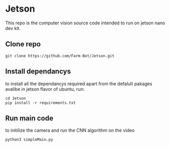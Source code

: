 # Jetson

This repo is the computer vision source code intended to run on jetson nano dev kit.


Clone repo
----------
```
git clone https://github.com/Farm-Bot/Jetson.git
```

Install dependancys
--------------
to install all the dependancys required apart from the defalult pakages avalibe in jetson flavor of ubuntu, run:

```
cd Jetson
pip install -r requirements.txt
```

Run main code
--------------
to initilize the camera and run the CNN algorithm on the video

```
python3 simpleMain.py 
```
